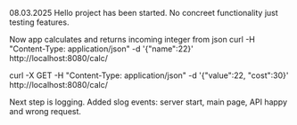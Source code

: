 08.03.2025
Hello project has been started.
No concreet functionality just testing features. 

Now app calculates and returns incoming integer from json
curl -H "Content-Type: application/json" -d '{"name":22}' http://localhost:8080/calc/


curl -X GET -H "Content-Type: application/json" -d '{"value":22, "cost":30}' http://localhost:8080/calc/


Next step is logging. Added slog events: server start, main page, API happy and wrong request.